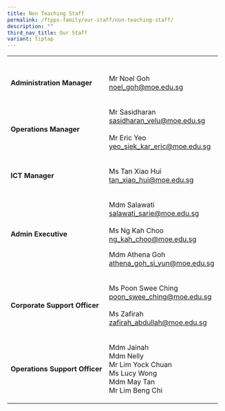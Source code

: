 ```yaml
---
title: Non Teaching Staff
permalink: /ftpps-family/our-staff/non-teaching-staff/
description: ""
third_nav_title: Our Staff
variant: tiptap
---
```

<table style="minWidth: 50px">
<colgroup>
<col>
<col>
</colgroup>
<tbody>
<tr>
<th rowspan="1" colspan="1">
<p></p>
</th>
<th rowspan="1" colspan="1">
<p></p>
</th>
</tr>
<tr>
<td rowspan="1" colspan="1">
<p><strong>Administration Manager</strong>
</p>
</td>
<td rowspan="1" colspan="1">
<p>Mr Noel Goh
<br><a href="mailto:noel_goh@moe.edu.sg" rel="noopener noreferrer nofollow" target="_blank">noel_goh@moe.edu.sg</a>
</p>
</td>
</tr>
<tr>
<td rowspan="1" colspan="1">
<p><strong>Operations Manager</strong>
</p>
</td>
<td rowspan="1" colspan="1">
<p>Mr Sasidharan
<br><a href="mailto:sasidharan_velu@moe.edu.sg" rel="noopener noreferrer nofollow" target="_blank">sasidharan_velu@moe.edu.sg</a>
<br>
<br>Mr Eric Yeo
<br><a href="mailto:yeo_siek_kar_eric@moe.edu.sg" rel="noopener noreferrer nofollow" target="_blank">yeo_siek_kar_eric@moe.edu.sg</a>
</p>
</td>
</tr>
<tr>
<td rowspan="1" colspan="1">
<p><strong>ICT Manager</strong>
</p>
</td>
<td rowspan="1" colspan="1">
<p>Ms Tan Xiao Hui
<br><a href="mailto:tan_xiao_hui@moe.edu.sg" rel="noopener noreferrer nofollow" target="_blank">tan_xiao_hui@moe.edu.sg</a>
</p>
</td>
</tr>
<tr>
<td rowspan="1" colspan="1">
<p><strong>Admin Executive</strong>
</p>
</td>
<td rowspan="1" colspan="1">
<p>Mdm Salawati
<br><a href="mailto:salawati_sarie@moe.edu.sg" rel="noopener noreferrer nofollow" target="_blank">salawati_sarie@moe.edu.sg</a>
<br>
<br>Ms Ng Kah Choo
<br><a href="mailto:ng_kah_choo@moe.edu.sg" rel="noopener noreferrer nofollow" target="_blank">ng_kah_choo@moe.edu.sg</a>
<br>
</p>
<p>Mdm Athena Goh
<br><a href="mailto:athena_goh_si_yun@moe.edu.sg" rel="noopener noreferrer nofollow" target="_blank">athena_goh_si_yun@moe.edu.sg</a>
</p>
</td>
</tr>
<tr>
<td rowspan="1" colspan="1">
<p><strong>Corporate Support Officer</strong>
</p>
</td>
<td rowspan="1" colspan="1">
<p>Ms Poon Swee Ching
<br><a href="mailto:poon_swee_ching@moe.edu.sg" rel="noopener noreferrer nofollow" target="_blank">poon_swee_ching@moe.edu.sg</a>
<br>
<br>Ms Zafirah
<br><a href="mailto:zafirah_abdullah@moe.edu.sg" rel="noopener noreferrer nofollow" target="_blank">zafirah_abdullah@moe.edu.sg</a>
<br>
</p>
</td>
</tr>
<tr>
<td rowspan="1" colspan="1">
<p><strong>Operations Support Officer</strong>
</p>
</td>
<td rowspan="1" colspan="1">
<p>Mdm Jainah
<br>Mdm Nelly
<br>Mr Lim Yock Chuan
<br>Ms Lucy Wong
<br>Mdm May Tan
<br>Mr Lim Beng Chi</p>
</td>
</tr>
</tbody>
</table>
<p></p>